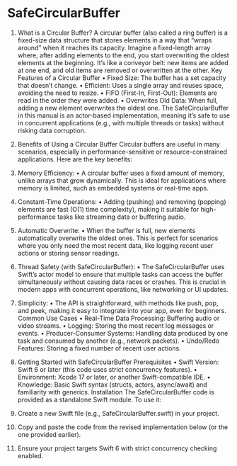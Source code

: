 # SafeCircularBuffer
1. What is a Circular Buffer?
A circular buffer (also called a ring buffer) is a fixed-size data structure that stores elements in a way that “wraps around” when it reaches its capacity. Imagine a fixed-length array where, after adding elements to the end, you start overwriting the oldest elements at the beginning. It’s like a conveyor belt: new items are added at one end, and old items are removed or overwritten at the other.
Key Features of a Circular Buffer
•  Fixed Size: The buffer has a set capacity that doesn’t change.
•  Efficient: Uses a single array and reuses space, avoiding the need to resize.
•  FIFO (First-In, First-Out): Elements are read in the order they were added.
•  Overwrites Old Data: When full, adding a new element overwrites the oldest one.
The SafeCircularBuffer in this manual is an actor-based implementation, meaning it’s safe to use in concurrent applications (e.g., with multiple threads or tasks) without risking data corruption.

2. Benefits of Using a Circular Buffer
Circular buffers are useful in many scenarios, especially in performance-sensitive or resource-constrained applications. Here are the key benefits:
1.  Memory Efficiency:
	•  A circular buffer uses a fixed amount of memory, unlike arrays that grow dynamically. This is ideal for applications where memory is limited, such as embedded systems or real-time apps.
2.  Constant-Time Operations:
	•  Adding (pushing) and removing (popping) elements are fast (O(1) time complexity), making it suitable for high-performance tasks like streaming data or buffering audio.
3.  Automatic Overwrite:
	•  When the buffer is full, new elements automatically overwrite the oldest ones. This is perfect for scenarios where you only need the most recent data, like logging recent user actions or storing sensor readings.
4.  Thread Safety (with SafeCircularBuffer):
	•  The SafeCircularBuffer uses Swift’s actor model to ensure that multiple tasks can access the buffer simultaneously without causing data races or crashes. This is crucial in modern apps with concurrent operations, like networking or UI updates.
5.  Simplicity:
	•  The API is straightforward, with methods like push, pop, and peek, making it easy to integrate into your app, even for beginners.
Common Use Cases
•  Real-Time Data Processing: Buffering audio or video streams.
•  Logging: Storing the most recent log messages or events.
•  Producer-Consumer Systems: Handling data produced by one task and consumed by another (e.g., network packets).
•  Undo/Redo Features: Storing a fixed number of recent user actions.

3. Getting Started with SafeCircularBuffer
Prerequisites
•  Swift Version: Swift 6 or later (this code uses strict concurrency features).
•  Environment: Xcode 17 or later, or another Swift-compatible IDE.
•  Knowledge: Basic Swift syntax (structs, actors, async/await) and familiarity with generics.
Installation
The SafeCircularBuffer code is provided as a standalone Swift module. To use it:
1.  Create a new Swift file (e.g., SafeCircularBuffer.swift) in your project.
2.  Copy and paste the code from the revised implementation below (or the one provided earlier).
3.  Ensure your project targets Swift 6 with strict concurrency checking enabled.

